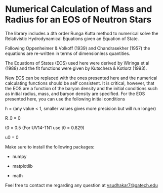 # Numerical Calculation of Mass and Radius for an EOS of Neutron Stars
The library includes a 4th order Runga Kutta
method to numerical solve the Relativistic Hydrodynamical 
Equations given an Equation of State. 

Following Oppenheimer & Volkoff (1939) and Chandrasekher (1957)
the equations are re-written in terms of dimensionless quantities.

The Equations of States (EOS) used here were derived by Wiringa et al (1988) and the fit
functions were given by Kutschera & Kotlorz (1993).

New EOS can be replaced with the ones presented here and the numerical 
calculating functions should be self consistent. It is critical, however, that the EOS are 
a function of the baryon density and the initial conditions such as initial radius, mass, and
baryon density are specified. For the EOS presented here, you can use the following initial conditions

h = (any value < 1, smaller values gives more precision but will run longer)

R_0 = 0

t0 = 0.5 (For UV14-TN1 use t0 = 0.829)

u0 = 0

Make sure to install the following packages:

  - numpy

  - matplotlib

  - math

Feel free to contact me regarding any question at vsudhakar7@gatech.edu
